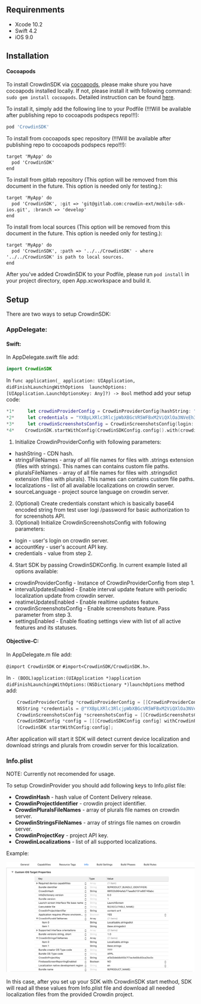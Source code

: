 
## Requirenments

- Xcode 10.2 
- Swift 4.2 
- iOS 9.0

## Installation


#### Cocoapods

To install CrowdinSDK via [cocoapods](https://cocoapods.org), please make shure you have cocoapods installed locally. If not, please install it with following command: ```sudo gem install cocoapods```. Detailed instruction can be found [here](https://guides.cocoapods.org/using/getting-started.html).

 To install it, simply add the following line to your Podfile (!!!Will be available after publishing repo to cocoapods podspecs repo!!!):

```ruby
pod 'CrowdinSDK'
```

To install from cocoapods spec repository (!!!Will be available after publishing repo to cocoapods podspecs repo!!!):

```
target 'MyApp' do
  pod 'CrowdinSDK'
end
```

To install from gitlab repository (This option will be removed from this document in the future. This option is needed only for testing.):

```
target 'MyApp' do
  pod 'CrowdinSDK', :git => 'git@gitlab.com:crowdin-ext/mobile-sdk-ios.git', :branch => 'develop'
end
```


To install from local sources (This option will be removed from this document in the future. This option is needed only for testing.):

```
target 'MyApp' do
  pod 'CrowdinSDK', :path => '../../CrowdinSDK' - where '../../CrowdinSDK' is path to local sources.
end
```

After you've added CrowdinSDK to your Podfile, please run ```pod install``` in your project directory, open App.xcworkspace and build it. 

## Setup

There are two ways to setup CrowdinSDK: 


### AppDelegate:

#### Swift:

In AppDelegate.swift file add:

```swift
import CrowdinSDK
```

In ```func application(_ application: UIApplication, didFinishLaunchingWithOptions 
launchOptions: [UIApplication.LaunchOptionsKey: Any]?) -> Bool``` method add your setup code: 

```swift
*1*		let crowdinProviderConfig = CrowdinProviderConfig(hashString: "1c2f58c7c711435295d2408106i", stringsFileNames: ["/%osx_locale%/Localizable.strings"], pluralsFileNames: ["Localizable.stringsdict"], localizations: ["en", "de"], sourceLanguage: "en")
*2*		let credentials = "YXBpLXRlc3RlcjpWbXBGcVR5WFBxM2ViQXlOa3NVeEh3aEM="
*3*		let crowdinScreenshotsConfig = CrowdinScreenshotsConfig(login: "serhii.londar", accountKey: "1267e86b748b600eb851f1c45f8c44ce", credentials: credentials)
*4*    CrowdinSDK.startWithConfig(CrowdinSDKConfig.config().with(crowdinProviderConfig: crowdinProviderConfig).with(intervalUpdatesEnabled: true, interval: 60).with(reatimeUpdatesEnabled: true).with(crowdinScreenshotsConfig: crowdinScreenshotsConfig).with(settingsEnabled: true))
```

1. Initialize CrowdinProviderConfig with following parameters:
 - hashString - CDN hash.
 - stringsFileNames - array of all file names for files with .strings extension (files with strings). This names can contains custom file paths.
 - pluralsFileNames - array of all file names for files with .stringsdict extension (files with plurals). This names can contains custom file paths.
 - localizations - list of all available localizations on crowdin server.
 - sourceLanguage - project source language on crowdin server.
2. (Optional) Create credentials constant which is basically base64 encoded string from test user logi /password for basic authorization to for screenshots API.
3. (Optional) Initialize CrowdinScreenshotsConfig with following parameters:
 - 	login - user's login on crowdin server.
 -  accountKey - user's account API key.
 -  credentials - value from step 2.
4. Start SDK by passing CrowdinSDKConfig. In current example listed all options available:
 - crowdinProviderConfig - Instance of CrowdinProviderConfig from step 1.
 - intervalUpdatesEnabled - Enable interval update feature with periodic localization update from crowdin server.
 - reatimeUpdatesEnabled - Enable realtime updates feature.
 - crowdinScreenshotsConfig - Enable screenshots feature. Pass parameter from step 3.
 - settingsEnabled - Enable floating settings view with list of all active features and its statuses.

#### Objective-C:
In AppDelegate.m file add:

```@import CrowdinSDK``` or ```#import<CrowdinSDK/CrowdinSDK.h>```.


In ```- (BOOL)application:(UIApplication *)application didFinishLaunchingWithOptions:(NSDictionary *)launchOptions``` method add: 

```objective-c
    CrowdinProviderConfig *crowdinProviderConfig = [[CrowdinProviderConfig alloc] initWithHashString:@"53376706833043f14491518106i" stringsFileNames:@[@"Localizable.strings"] pluralsFileNames:@[@"Localizable.stringsdict"] localizations:@[@"en", @"de"] sourceLanguage:@"en"];
    NSString *credentials = @"YXBpLXRlc3RlcjpWbXBGcVR5WFBxM2ViQXlOa3NVeEh3aEM=";
    CrowdinScreenshotsConfig *screenshotsConfig = [[CrowdinScreenshotsConfig alloc] initWithLogin:@"serhii.londar" accountKey:@"1267e86b748b600eb851f1c45f8c44ce" credentials:credentials];
    CrowdinSDKConfig *config = [[[CrowdinSDKConfig config] withCrowdinProviderConfig:crowdinProviderConfig] withCrowdinScreenshotsConfig: screenshotsConfig];
    [CrowdinSDK startWithConfig:config];
```

After application will start it SDK will detect current device localization and download strings and plurals from crowdin server for this localization. 


### Info.plist 

NOTE: Currently not recomended for usage.

To setup CrowdinProvider you should add following keys to Info.plist file:

- **CrowdinHash** - hash value of Content Delivery release.
- **CrowdinProjectIdentifier** - crowdin project identifier.
- **CrowdinPluralsFileNames** - array of plurals file names on crowdin server.
- **CrowdinStringsFileNames** - array of strings file names on crowdin server.
- **CrowdinProjectKey** - project API key.
- **CrowdinLocalizations** - list of all supported localizations.

Example:

<img src='./Providers/Infoplist.png' width="600"/>

In this case, after you set up your SDK with CrowdinSDK start method, SDK will read all these values from Info.plist file and download all needed localization files from the provided Crowdin project.